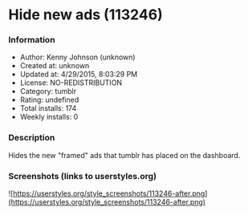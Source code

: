 # Hide new ads (113246)

### Information
- Author: Kenny Johnson (unknown)
- Created at: unknown
- Updated at: 4/29/2015, 8:03:29 PM
- License: NO-REDISTRIBUTION
- Category: tumblr
- Rating: undefined
- Total installs: 174
- Weekly installs: 0


### Description
Hides the new "framed" ads that tumblr has placed on the dashboard.


### Screenshots (links to userstyles.org)
![https://userstyles.org/style_screenshots/113246-after.png](https://userstyles.org/style_screenshots/113246-after.png)


